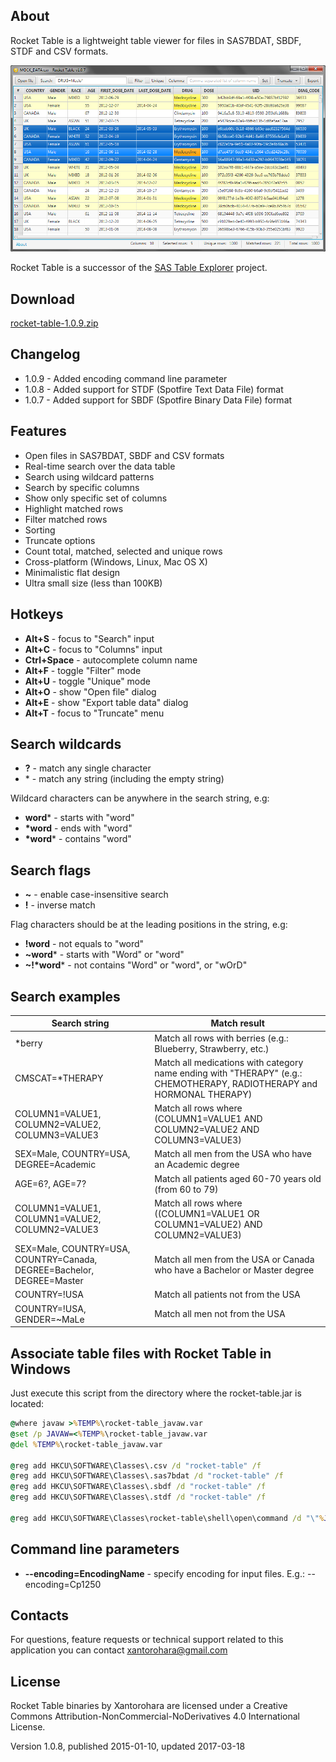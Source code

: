 ## About
Rocket Table is a lightweight table viewer for files in SAS7BDAT, SBDF, STDF and CSV formats.

![Rocket Table screenshot](screenshot.png)

Rocket Table is a successor of the [SAS Table Explorer](https://github.com/xantorohara/sas-table-explorer) project.

## Download
[rocket-table-1.0.9.zip](rocket-table-1.0.9.zip)

## Changelog
* 1.0.9 - Added encoding command line parameter
* 1.0.8 - Added support for STDF (Spotfire Text Data File) format
* 1.0.7 - Added support for SBDF (Spotfire Binary Data File) format

## Features
* Open files in SAS7BDAT, SBDF and CSV formats
* Real-time search over the data table
* Search using wildcard patterns
* Search by specific columns
* Show only specific set of columns
* Highlight matched rows
* Filter matched rows
* Sorting
* Truncate options
* Count total, matched, selected and unique rows
* Cross-platform (Windows, Linux, Mac OS X)
* Minimalistic flat design
* Ultra small size (less than 100KB)

## Hotkeys

* **Alt+S** - focus to "Search" input
* **Alt+C** - focus to "Columns" input
* **Ctrl+Space** - autocomplete column name
* **Alt+F** - toggle "Filter" mode
* **Alt+U** - toggle "Unique" mode
* **Alt+O** - show "Open file" dialog
* **Alt+E** - show "Export table data" dialog
* **Alt+T** - focus to "Truncate" menu

## Search wildcards
* **?** -  match any single character
* \* -  match any string (including the empty string)

Wildcard characters can be anywhere in the search string, e.g:

* **word*** -  starts with "word"
* **\*word** -  ends with "word"
* **\*word*** -  contains "word"


## Search flags
* **~** - enable case-insensitive search
* **!** - inverse match

Flag characters should be at the leading positions in the string, e.g:

* **!word** - not equals to "word"
* **~word*** - starts with "Word" or "word"
* **~!\*word*** - not contains "Word" or "word", or "wOrD"


## Search examples
Search string | Match result
--------------|-------------
\*berry | Match all rows with berries (e.g.: Blueberry, Strawberry, etc.)
CMSCAT=\*THERAPY | Match all medications with category name ending with "THERAPY" (e.g.: CHEMOTHERAPY, RADIOTHERAPY and HORMONAL THERAPY)
COLUMN1=VALUE1, COLUMN2=VALUE2, COLUMN3=VALUE3 | Match all rows where (COLUMN1=VALUE1 AND COLUMN2=VALUE2 AND COLUMN3=VALUE3)
SEX=Male, COUNTRY=USA, DEGREE=Academic | Match all men from the USA who have an Academic degree
AGE=6?, AGE=7? | Match all patients aged 60-70 years old (from 60 to 79)
COLUMN1=VALUE1, COLUMN1=VALUE2, COLUMN2=VALUE3 | Match all rows where ((COLUMN1=VALUE1 OR COLUMN1=VALUE2) AND COLUMN2=VALUE3)
SEX=Male, COUNTRY=USA, COUNTRY=Canada, DEGREE=Bachelor, DEGREE=Master | Match all men from the USA or Canada who have a Bachelor or Master degree
COUNTRY=!USA | Match all patients not from the USA
COUNTRY=!USA, GENDER=~MaLe | Match all men not from the USA

## Associate table files with Rocket Table in Windows

Just execute this script from the directory where the rocket-table.jar is located:

```cmd
@where javaw >%TEMP%\rocket-table_javaw.var
@set /p JAVAW=<%TEMP%\rocket-table_javaw.var
@del %TEMP%\rocket-table_javaw.var

@reg add HKCU\SOFTWARE\Classes\.csv /d "rocket-table" /f
@reg add HKCU\SOFTWARE\Classes\.sas7bdat /d "rocket-table" /f
@reg add HKCU\SOFTWARE\Classes\.sbdf /d "rocket-table" /f
@reg add HKCU\SOFTWARE\Classes\.stdf /d "rocket-table" /f

@reg add HKCU\SOFTWARE\Classes\rocket-table\shell\open\command /d "\"%JAVAW%\" -jar \"%~dp0rocket-table.jar\" \"%%1\"" /f
```

## Command line parameters
* **--encoding=EncodingName** - specify encoding for input files. E.g.: --encoding=Cp1250


## Contacts
For questions, feature requests or technical support related to this application you can contact
[xantorohara@gmail.com](mailto:xantorohara@gmail.com)

## License

Rocket Table binaries by Xantorohara are licensed under a
Creative Commons Attribution-NonCommercial-NoDerivatives 4.0 International License.

Version 1.0.8, published 2015-01-10, updated 2017-03-18

